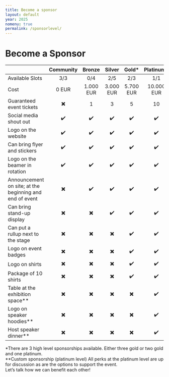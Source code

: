 ```yaml
---
title: Become a sponsor
layout: default
year: 2025
nomenu: true
permalink: /sponsorlevel/
---
```


# Become a Sponsor

|                                                         |        Community         |          Bronze          |          Silver          |          Gold\*          |     Platinum\*     |
| ------------------------------------------------------- | :----------------------: | :----------------------: | :----------------------: | :----------------------: | :----------------: |
| Available Slots                                         |           3/3            |           0/4            |           2/5            |           2/3            |        1/1         |
| Cost                                                    |          0 EUR           |        1.000 EUR         |        3.000 EUR         |        5.700 EUR         |     10.000 EUR     |
| Guaranteed event tickets                                | :heavy_multiplication_x: |            1             |            3             |            5             |         10         |
| Social media shout out                                  |    :heavy_check_mark:    |    :heavy_check_mark:    |    :heavy_check_mark:    |    :heavy_check_mark:    | :heavy_check_mark: |
| Logo on the website                                     |    :heavy_check_mark:    |    :heavy_check_mark:    |    :heavy_check_mark:    |    :heavy_check_mark:    | :heavy_check_mark: |
| Can bring flyer and stickers                            |    :heavy_check_mark:    |    :heavy_check_mark:    |    :heavy_check_mark:    |    :heavy_check_mark:    | :heavy_check_mark: |
| Logo on the beamer in rotation                          |    :heavy_check_mark:    |    :heavy_check_mark:    |    :heavy_check_mark:    |    :heavy_check_mark:    | :heavy_check_mark: |
| Announcement on site; at the beginning and end of event | :heavy_multiplication_x: |    :heavy_check_mark:    |    :heavy_check_mark:    |    :heavy_check_mark:    | :heavy_check_mark: |
| Can bring stand-up display                              | :heavy_multiplication_x: | :heavy_multiplication_x: |    :heavy_check_mark:    |    :heavy_check_mark:    | :heavy_check_mark: |
| Can put a rullup next to the stage                      | :heavy_multiplication_x: | :heavy_multiplication_x: | :heavy_multiplication_x: |    :heavy_check_mark:    | :heavy_check_mark: |
| Logo on event badges                                    | :heavy_multiplication_x: | :heavy_multiplication_x: | :heavy_multiplication_x: |    :heavy_check_mark:    | :heavy_check_mark: |
| Logo on shirts                                          | :heavy_multiplication_x: | :heavy_multiplication_x: | :heavy_multiplication_x: |    :heavy_check_mark:    | :heavy_check_mark: |
| Package of 10 shirts                                    | :heavy_multiplication_x: | :heavy_multiplication_x: | :heavy_multiplication_x: |    :heavy_check_mark:    | :heavy_check_mark: |
| Table at the exhibition space\*\*                       | :heavy_multiplication_x: | :heavy_multiplication_x: | :heavy_multiplication_x: | :heavy_multiplication_x: | :heavy_check_mark: |
| Logo on speaker hoodies\*\*                             | :heavy_multiplication_x: | :heavy_multiplication_x: | :heavy_multiplication_x: | :heavy_multiplication_x: | :heavy_check_mark: |
| Host speaker dinner\*\*                                 | :heavy_multiplication_x: | :heavy_multiplication_x: | :heavy_multiplication_x: | :heavy_multiplication_x: | :heavy_check_mark: |

\*There are 3 high level sponsorships available. Either three gold or two gold and one platinum.\
\*\*Custom sponsorship (platinum level)
All perks at the platinum level are up for discussion as are the options to support the event.\
Let’s talk how we can benefit each other!
